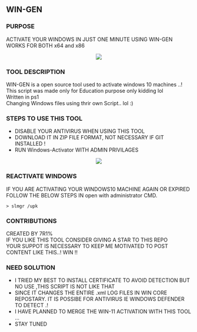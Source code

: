 ## WIN-GEN
### PURPOSE
ACTIVATE YOUR WINDOWS IN JUST ONE MINUTE USING WIN-GEN <br>
WORKS FOR BOTH x64 and x86 
<center><img src="https://raw.githubusercontent.com/Whitecat18/windows-10-Activator/main/image/Intro.PNG" ></center>

### TOOL DESCRIPTION
WIN-GEN is a open source tool used to activate windows 10 machines ..!<br>
This script was made only for Education purpose only kidding lol<br>
Written in ps1 <br>
Changing Windows files using thrir own Script.. lol :)<br>


### STEPS TO USE THIS TOOL
* DISABLE YOUR ANTIVIRUS WHEN USING THIS TOOL
* DOWNLOAD IT IN ZIP FILE FORMAT, NOT NECESSARY IF GIT INSTALLED !
* RUN Windows-Activator WITH ADMIN PRIVILAGES 

<center><img src="https://raw.githubusercontent.com/Whitecat18/windows-10-Activator/main/image/main%20page.PNG" ></center>

### REACTIVATE WINDOWS

IF YOU ARE ACTIVATING YOUR WINDOWS10 MACHINE AGAIN OR EXPIRED <br> FOLLOW THE BELOW STEPS IN open with administrator CMD.

```
> slmgr /upk
```

### CONTRIBUTIONS
CREATED BY 7R1% <br>
IF YOU LIKE THIS TOOL CONSIDER GIVING A STAR TO THIS REPO <br>
YOUR SUPPOT IS NECESSARY TO KEEP ME MOTIVATED TO POST CONTENT LIKE THIS..!
WIN !!
### NEED SOLUTION
* I TRIED MY BEST TO INSTALL CERTIFICATE TO AVOID DETECTION BUT NO USE ,THIS SCRIPT IS NOT LIKE THAT<br>
* SINCE IT CHANGES THE ENTIRE .xml LOG FILES IN WIN CORE REPOSTARY. IT IS POSSIBE FOR ANTIVIRUS IE WINDOWS DEFENDER TO DETECT .! 
* I HAVE PLANNED TO MERGE THE WIN-11 ACTIVATION WITH THIS TOOL ...
* STAY TUNED
